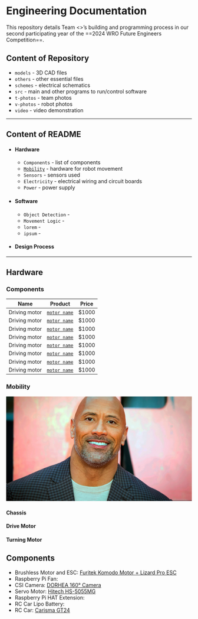 Engineering Documentation
======

This repository details Team <>’s building and programming process in our second participating year of the ==2024 WRO Future Engineers Competition==.



## Content of Repository
* `models` - 3D CAD files
* `others` - other essential files
* `schemes` - electrical schematics
* `src` - main and other programs to run/control software
* `t-photos` - team photos
* `v-photos` - robot photos
* `video` - video demonstration

---

## Content of README

* #### Hardware
  * `Components` - list of components 
  * [`Mobility`](#mobility) - hardware for robot movement
  * `Sensors` - sensors used
  * `Electricity` - electrical wiring and circuit boards
  * `Power` - power supply
    
* #### Software
  * `Object Detection` - 
  * `Movement Logic` - 
  * `lorem` - 
  * `ipsum` - 
    
* #### Design Process

---

## Hardware

### Components

| Name | Product | Price |
| ----------- | ----------- | ----------- |
| Driving motor | [`motor name`](https://www.examplelink.com) | $1000 |
| Driving motor | [`motor name`](https://www.examplelink.com) | $1000 |
| Driving motor | [`motor name`](https://www.examplelink.com) | $1000 |
| Driving motor | [`motor name`](https://www.examplelink.com) | $1000 |
| Driving motor | [`motor name`](https://www.examplelink.com) | $1000 |
| Driving motor | [`motor name`](https://www.examplelink.com) | $1000 |
| Driving motor | [`motor name`](https://www.examplelink.com) | $1000 |
| Driving motor | [`motor name`](https://www.examplelink.com) | $1000 |


### Mobility

<img src="v-photos/rock.webp" width="700" height=auto>


#### Chassis
#### Drive Motor
#### Turning Motor

## Components
* Brushless Motor and ESC: [Furitek Komodo Motor + Lizard Pro ESC](https://www.xtremerc.ca/products/furitek-scx24-stinger-brushless-power-system-w-1212-3450kv-brushless-motor?_pos=1&amp;_sid=cf7c35a05&amp;_ss=r)
* Raspberry Pi Fan: 
* CSI Camera: [DORHEA 160° Camera](https://www.amazon.com/Raspberry-Camera-Module-160FOV-Fisheye/dp/B083XMGSVP/)
* Servo Motor: [Hitech HS-5055MG](https://ca.robotshop.com/products/hs-5055mg-metal-gear-micro-servo-motor?srsltid=AfmBOopv8Z7LoCVOEqe16w05ZV-R78dNmy7dappldIxZiQzCJroxcssFc2Y)
* Raspberry Pi HAT Extension:
* RC Car Lipo Battery: 
* RC Car: [Carisma GT24](https://www.canadahobbies.ca/product/hobby-brands/carisma-rc/gt24-124th-4wd-toyota-celica-gt-four-st185-wrc/)

